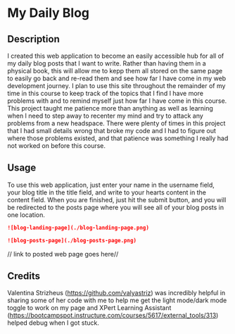 # My Daily Blog

## Description

I created this web application to become an easily accessible hub for all of my daily blog posts that I want to write. Rather than having them in a physical book, this will allow me to kepp them all stored on the same page to easily go back and re-read them and see how far I have come in my web development journey. I plan to use this site throughout the remainder of my time in this course to keep track of the topics that I find I have more problems with and to remind myself just how far I have come in this course. This project taught me patience more than anything as well as learning when I need to step away to recenter my mind and try to attack any problems from a new headspace. There were plenty of times in this project that I had small details wrong that broke my code and I had to figure out where those problems existed, and that patience was something I really had not worked on before this course.

## Usage

To use this web application, just enter your name in the username field, your blog title in the title field, and write to your hearts content in the content field. When you are finished, just hit the submit button, and you will be redirected to the posts page where you will see all of your blog posts in one location.

```md
![blog-landing-page](./blog-landing-page.png)
```

```md
![blog-posts-page](./blog-posts-page.png)
```

// link to posted web page goes here//

## Credits

Valentina Strizheus (https://github.com/valyastriz) was incredibly helpful in sharing some of her code with me to help me get the light mode/dark mode toggle to work on my page and XPert Learning Assistant (https://bootcampspot.instructure.com/courses/5617/external_tools/313) helped debug when I got stuck. 